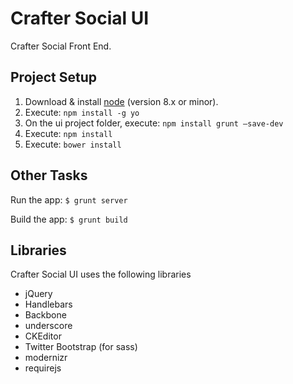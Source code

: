 Crafter Social UI
=================

Crafter Social Front End.

Project Setup
-------------

1. Download & install [node](https://nodejs.org/dist/latest-v8.x/) (version 8.x or minor).
2. Execute: `npm install -g yo`
3. On the ui project folder, execute: `npm install grunt —save-dev`
4. Execute: `npm install`
5. Execute: `bower install`

Other Tasks
-----------

Run the app: `$ grunt server`

Build the app: `$ grunt build`

Libraries
---------

Crafter Social UI uses the following libraries

* jQuery
* Handlebars
* Backbone
* underscore
* CKEditor
* Twitter Bootstrap (for sass)
* modernizr
* requirejs
